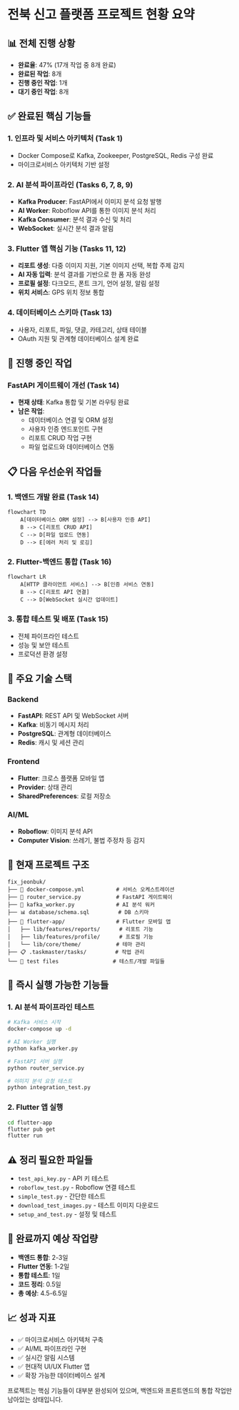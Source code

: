 # 전북 신고 플랫폼 프로젝트 현황 요약

## 📊 전체 진행 상황
- **완료율**: 47% (17개 작업 중 8개 완료)
- **완료된 작업**: 8개
- **진행 중인 작업**: 1개  
- **대기 중인 작업**: 8개

## ✅ 완료된 핵심 기능들

### 1. 인프라 및 서비스 아키텍처 (Task 1)
- Docker Compose로 Kafka, Zookeeper, PostgreSQL, Redis 구성 완료
- 마이크로서비스 아키텍처 기반 설정

### 2. AI 분석 파이프라인 (Tasks 6, 7, 8, 9)
- **Kafka Producer**: FastAPI에서 이미지 분석 요청 발행
- **AI Worker**: Roboflow API를 통한 이미지 분석 처리
- **Kafka Consumer**: 분석 결과 수신 및 처리
- **WebSocket**: 실시간 분석 결과 알림

### 3. Flutter 앱 핵심 기능 (Tasks 11, 12)
- **리포트 생성**: 다중 이미지 지원, 기본 이미지 선택, 복합 주제 감지
- **AI 자동 입력**: 분석 결과를 기반으로 한 폼 자동 완성
- **프로필 설정**: 다크모드, 폰트 크기, 언어 설정, 알림 설정
- **위치 서비스**: GPS 위치 정보 통합

### 4. 데이터베이스 스키마 (Task 13)
- 사용자, 리포트, 파일, 댓글, 카테고리, 상태 테이블
- OAuth 지원 및 관계형 데이터베이스 설계 완료

## 🔄 진행 중인 작업

### FastAPI 게이트웨이 개선 (Task 14)
- **현재 상태**: Kafka 통합 및 기본 라우팅 완료
- **남은 작업**:
  - 데이터베이스 연결 및 ORM 설정
  - 사용자 인증 엔드포인트 구현
  - 리포트 CRUD 작업 구현
  - 파일 업로드와 데이터베이스 연동

## 📋 다음 우선순위 작업들

### 1. 백엔드 개발 완료 (Task 14)
```mermaid
flowchart TD
    A[데이터베이스 ORM 설정] --> B[사용자 인증 API]
    B --> C[리포트 CRUD API]
    C --> D[파일 업로드 연동]
    D --> E[에러 처리 및 로깅]
```

### 2. Flutter-백엔드 통합 (Task 16)
```mermaid
flowchart LR
    A[HTTP 클라이언트 서비스] --> B[인증 서비스 연동]
    B --> C[리포트 API 연결]
    C --> D[WebSocket 실시간 업데이트]
```

### 3. 통합 테스트 및 배포 (Task 15)
- 전체 파이프라인 테스트
- 성능 및 보안 테스트
- 프로덕션 환경 설정

## 🎯 주요 기술 스택

### Backend
- **FastAPI**: REST API 및 WebSocket 서버
- **Kafka**: 비동기 메시지 처리
- **PostgreSQL**: 관계형 데이터베이스
- **Redis**: 캐시 및 세션 관리

### Frontend  
- **Flutter**: 크로스 플랫폼 모바일 앱
- **Provider**: 상태 관리
- **SharedPreferences**: 로컬 저장소

### AI/ML
- **Roboflow**: 이미지 분석 API
- **Computer Vision**: 쓰레기, 불법 주정차 등 감지

## 📁 현재 프로젝트 구조

```
fix_jeonbuk/
├── 🐳 docker-compose.yml          # 서비스 오케스트레이션
├── 🔧 router_service.py           # FastAPI 게이트웨이
├── 🤖 kafka_worker.py             # AI 분석 워커
├── 📊 database/schema.sql         # DB 스키마
├── 📱 flutter-app/                # Flutter 모바일 앱
│   ├── lib/features/reports/      # 리포트 기능
│   ├── lib/features/profile/      # 프로필 기능
│   └── lib/core/theme/           # 테마 관리
├── 📋 .taskmaster/tasks/         # 작업 관리
└── 🧪 test files                 # 테스트/개발 파일들
```

## 🚀 즉시 실행 가능한 기능들

### 1. AI 분석 파이프라인 테스트
```bash
# Kafka 서비스 시작
docker-compose up -d

# AI Worker 실행
python kafka_worker.py

# FastAPI 서버 실행  
python router_service.py

# 이미지 분석 요청 테스트
python integration_test.py
```

### 2. Flutter 앱 실행
```bash
cd flutter-app
flutter pub get
flutter run
```

## ⚠️ 정리 필요한 파일들
- `test_api_key.py` - API 키 테스트
- `roboflow_test.py` - Roboflow 연결 테스트  
- `simple_test.py` - 간단한 테스트
- `download_test_images.py` - 테스트 이미지 다운로드
- `setup_and_test.py` - 설정 및 테스트

## 🎯 완료까지 예상 작업량
- **백엔드 통합**: 2-3일
- **Flutter 연동**: 1-2일  
- **통합 테스트**: 1일
- **코드 정리**: 0.5일
- **총 예상**: 4.5-6.5일

## 📈 성과 지표
- ✅ 마이크로서비스 아키텍처 구축
- ✅ AI/ML 파이프라인 구현  
- ✅ 실시간 알림 시스템
- ✅ 현대적 UI/UX Flutter 앱
- ✅ 확장 가능한 데이터베이스 설계

프로젝트는 핵심 기능들이 대부분 완성되어 있으며, 백엔드와 프론트엔드의 통합 작업만 남아있는 상태입니다.

